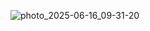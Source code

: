 ![photo_2025-06-16_09-31-20](https://github.com/user-attachments/assets/962b97f7-cbbe-4481-ae04-c4ec481733ce)
